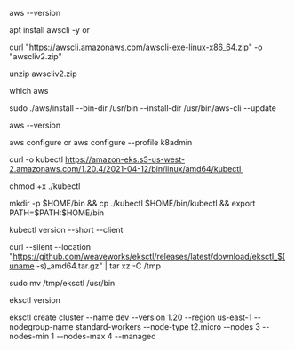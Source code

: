 
aws --version

apt install awscli -y or 

curl "https://awscli.amazonaws.com/awscli-exe-linux-x86_64.zip" -o "awscliv2.zip"

unzip awscliv2.zip

which aws

sudo ./aws/install --bin-dir /usr/bin --install-dir /usr/bin/aws-cli --update

aws --version

aws configure or aws configure --profile k8admin


curl -o kubectl https://amazon-eks.s3-us-west-2.amazonaws.com/1.20.4/2021-04-12/bin/linux/amd64/kubectl 

chmod +x ./kubectl

mkdir -p $HOME/bin && cp ./kubectl $HOME/bin/kubectl && export PATH=$PATH:$HOME/bin

kubectl version --short --client

curl --silent --location "https://github.com/weaveworks/eksctl/releases/latest/download/eksctl_$(uname -s)_amd64.tar.gz" | tar xz -C /tmp

sudo mv /tmp/eksctl /usr/bin

eksctl version


eksctl create cluster --name dev --version 1.20 --region us-east-1 --nodegroup-name standard-workers --node-type t2.micro --nodes 3 --nodes-min 1 --nodes-max 4 --managed
